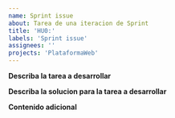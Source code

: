 ```yaml
---
name: Sprint issue
about: Tarea de una iteracion de Sprint
title: 'HU0:'
labels: 'Sprint issue'
assignees: ''
projects: 'PlataformaWeb'
---
```


**Describa la tarea a desarrollar**
<!-- Si se necesita utilice listas para poder explicar cada una de las problematicas.--->

**Describa la solucion para la tarea a desarrollar**
<!-- Una descripcion clara y concisa de lo que quiere que pase. --->

**Contenido adicional**
<!-- Añada contenido adiccional que se necesite para entender mejor el problema. --->
